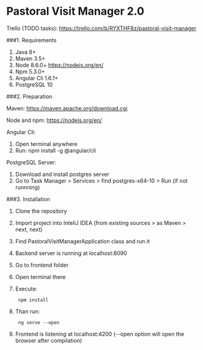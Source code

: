 # Pastoral Visit Manager 2.0

Trello (TODO tasks): https://trello.com/b/RYXTHF8z/pastoral-visit-manager

###1. Requirements
1. Java 8+
2. Maven 3.5+
3. Node 8.6.0+ https://nodejs.org/en/
4. Npm 5.3.0+
5. Angular Cli 1.6.1+
6. PostgreSQL 10

###2. Preparation

Maven: https://maven.apache.org/download.cgi

Node and npm: https://nodejs.org/en/

Angular Cli:
1. Open terminal anywhere
2. Run: npm install -g @angular/cli

PostgreSQL Server:
1. Download and install postgres server
2. Go to Task Manager > Services > find postgres-x64-10 > Run (if not runnning)

###3. Installation
1. Clone the repository
2. Import project into InteliJ IDEA (from existing sources > as Maven > next, next)
3. Find PastoralVisitManagerApplication class and run it
4. Backend server is running at localhost:8090
5. Go to frontend folder
6. Open terminal there
7. Execute: 
        
        npm install 
8. Than run: 

        ng serve --open
9. Frontend is listening at localhost:4200 (--open option will open the browser after compilation)